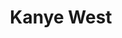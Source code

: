 ---
layout: post
title: Kanye West

boneWarsFrom: <span>late</span> 2013
boneWarsTo: <span>early</span> 2014

webArchive: http://web.archive.org/web/20130913084051/http://www.kanyewest.com/
presentDay: https://www.kanyewest.com/

fieldPaleontologist: fakednostalgia

fossilOne: /fossils/kanyewest-fossil--one.png
fossilTwo: /fossils/kanyewest-fossil--two.png

exhibitBackground: '#011133'
exhibitOne: /exhibits/kanyewest-exhibit--one.png
exhibitTwo: /exhibits/kanyewest-exhibit--two.png
---